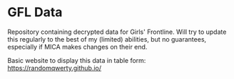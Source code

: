 # GFL Data

Repository containing decrypted data for Girls' Frontline. Will try to update this regularly to the best of my (limited) abilities, but no guarantees, especially if MICA makes changes on their end.

Basic website to display this data in table form: https://randomqwerty.github.io/